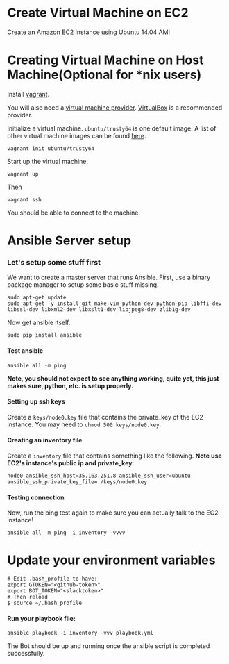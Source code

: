 # Create Virtual Machine on EC2

Create an Amazon EC2 instance using Ubuntu 14.04 AMI

# Creating Virtual Machine on Host Machine(Optional for *nix users)

Install [vagrant](https://www.vagrantup.com/downloads.html).

You will also need a [virtual machine provider](https://docs.vagrantup.com/v2/providers/). [VirtualBox](https://www.virtualbox.org/wiki/Downloads) is a recommended provider.

Initialize a virtual machine. `ubuntu/trusty64` is one default image. A list of other virtual machine images can be found [here](https://atlas.hashicorp.com/boxes/search).

    vagrant init ubuntu/trusty64

Start up the virtual machine.

    vagrant up

Then    

    vagrant ssh

You should be able to connect to the machine.

# Ansible Server setup

### Let's setup some stuff first

We want to create a master server that runs Ansible. First, use a binary package manager to setup some basic stuff missing.

    sudo apt-get update
    sudo apt-get -y install git make vim python-dev python-pip libffi-dev libssl-dev libxml2-dev libxslt1-dev libjpeg8-dev zlib1g-dev

Now get ansible itself.

    sudo pip install ansible

#### Test ansible

    ansible all -m ping

**Note, you should not expect to see anything working, quite yet, this just makes sure, python, etc. is setup properly.**

#### Setting up ssh keys

Create a `keys/node0.key` file that contains the private_key of the EC2 instance.  You may need to `chmod 500 keys/node0.key`.

#### Creating an inventory file

Create a `inventory` file that contains something like the following.  **Note use EC2's instance's public ip and private_key**:
    
    node0 ansible_ssh_host=35.163.251.8 ansible_ssh_user=ubuntu ansible_ssh_private_key_file=./keys/node0.key

#### Testing connection

Now, run the ping test again to make sure you can actually talk to the EC2 instance!

    ansible all -m ping -i inventory -vvvv
    
# Update your environment variables
   ```
   # Edit .bash_profile to have:
   export GTOKEN="<github-token>"
   export BOT_TOKEN="<slacktoken>"
   # Then reload
   $ source ~/.bash_profile
   ```
#### Run your playbook file:

    ansible-playbook -i inventory -vvv playbook.yml
    
The Bot should be up and running once the ansible script is completed successfully.
